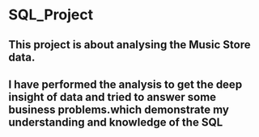 # SQL_Project
## This project is about analysing the Music Store data.
## I have performed the analysis to get the deep insight of data and tried to answer some business problems.which demonstrate my understanding and knowledge of the SQL
